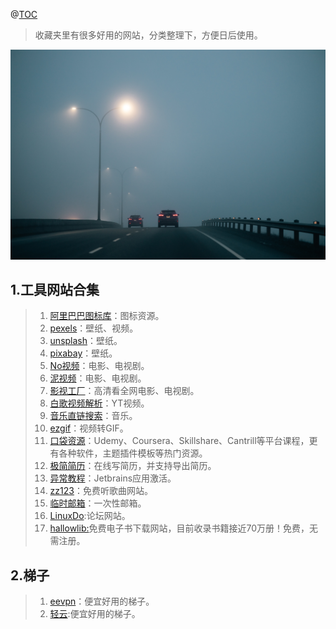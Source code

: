 ﻿﻿﻿﻿@[TOC](目录)

> 收藏夹里有很多好用的网站，分类整理下，方便日后使用。
> 
![在这里插入图片描述](实用网站合集.assets/d942573974abd1857cab19ad4fb72f45.jpeg)
## 1.工具网站合集

> 1. [阿里巴巴图标库](https://www.iconfont.cn/)：图标资源。
>2. [pexels](https://www.pexels.com/zh-cn/)：壁纸、视频。
> 3. [unsplash](https://unsplash.com/)：壁纸。
>4. [pixabay](https://pixabay.com/)：壁纸。
> 5. [No视频](https://www.novipnoad.com/)：电影、电视剧。
>6. [泥视频](https://www.nivod.vip/)：电影、电视剧。
> 7. [影视工厂](https://www.ysgc.fun/)：高清看全网电影、电视剧。
>8. [白歌视频解析](https://v.hi.sy/)：YT视频。
> 9. [音乐直链搜索](https://music.liuzhijin.cn/)：音乐。
>10. [ezgif](https://ezgif.com/video-to-gif)：视频转GIF。
> 11. [口袋资源](https://www.koudaizy.com/)：Udemy、Coursera、Skillshare、Cantrill等平台课程，更有各种软件，主题插件模板等热门资源。
>12. [极简简历](https://www.polebrief.com/)：在线写简历，并支持导出简历。
> 13. [异常教程](https://www.exception.site/)：Jetbrains应用激活。
>14. [zz123](https://zz123.com/)：免费听歌曲网站。
> 15. [临时邮箱](http://24mail.chacuo.net/)：一次性邮箱。
>16. [LinuxDo](https://linux.do/latest):论坛网站。
> 16. [hallowlib:](https://bk.hallowlib.org/?__cf_chl_tk=IO.7NpnLwIORevfwUA9kGW_SJp_PoMSDCRXKO8flxGM-1724674441-0.0.1.1-4969&s=09)免费电子书下载网站，目前收录书籍接近70万册！免费，无需注册。
>
> 
## 2.梯子

> 1. [eevpn](https://www.eevpn88.com/#/login)：便宜好用的梯子。
> 2. [轻云](https://qingyun.world/#/register?code=HhAE7NMq):便宜好用的梯子。
